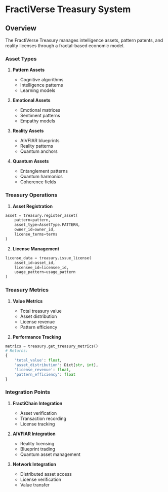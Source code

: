 # FractiVerse Treasury System

## Overview
The FractiVerse Treasury manages intelligence assets, pattern patents, and reality licenses through a fractal-based economic model.

### Asset Types

1. **Pattern Assets**
   - Cognitive algorithms
   - Intelligence patterns
   - Learning models

2. **Emotional Assets**
   - Emotional matrices
   - Sentiment patterns
   - Empathy models

3. **Reality Assets**
   - AIVFIAR blueprints
   - Reality patterns
   - Quantum anchors

4. **Quantum Assets**
   - Entanglement patterns
   - Quantum harmonics
   - Coherence fields

### Treasury Operations

1. **Asset Registration**
```python
asset = treasury.register_asset(
    pattern=pattern,
    asset_type=AssetType.PATTERN,
    owner_id=owner_id,
    license_terms=terms
)
```

2. **License Management**
```python
license_data = treasury.issue_license(
    asset_id=asset_id,
    licensee_id=licensee_id,
    usage_pattern=usage_pattern
)
```

### Treasury Metrics

1. **Value Metrics**
   - Total treasury value
   - Asset distribution
   - License revenue
   - Pattern efficiency

2. **Performance Tracking**
```python
metrics = treasury.get_treasury_metrics()
# Returns:
{
    'total_value': float,
    'asset_distribution': Dict[str, int],
    'license_revenue': float,
    'pattern_efficiency': float
}
```

### Integration Points

1. **FractiChain Integration**
   - Asset verification
   - Transaction recording
   - License tracking

2. **AIVFIAR Integration**
   - Reality licensing
   - Blueprint trading
   - Quantum asset management

3. **Network Integration**
   - Distributed asset access
   - License verification
   - Value transfer 